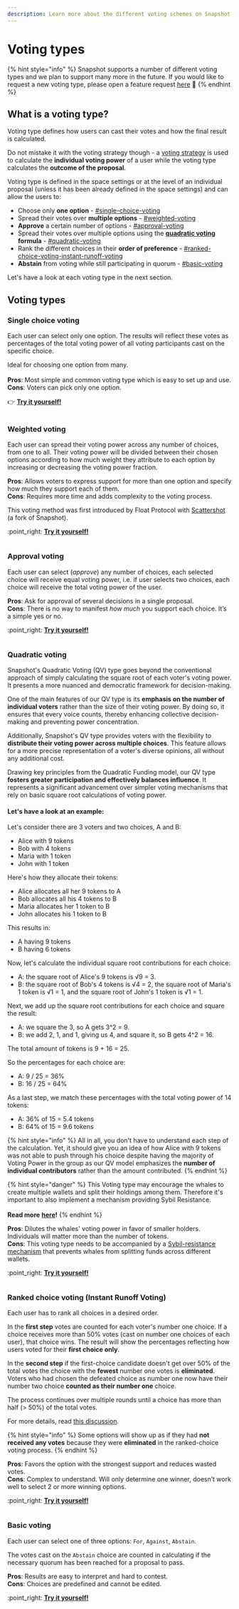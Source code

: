 ```yaml
---
description: Learn more about the different voting schemes on Snapshot.
---
```


# Voting types

{% hint style="info" %}
Snapshot supports a number of different voting types and we plan to support many more in the future. If you would like to request a new voting type, please open a feature request [here](https://features.snapshot.org/feature-requests) :pray:&#x20;
{% endhint %}

## What is a voting type?

Voting type defines how users can cast their votes and how the final result is calculated.

Do not mistake it with the voting strategy though - a [voting strategy](../strategies/voting-strategies.md) is used to calculate the **individual voting power** of a user while the voting type calculates the **outcome of the proposal**.

Voting type is defined in the space settings or at the level of an individual proposal (unless it has been already defined in the space settings) and can allow the users to:&#x20;

* Choose only **one option** - [#single-choice-voting](voting-types.md#single-choice-voting "mention")
* Spread their votes over **multiple options** - [#weighted-voting](voting-types.md#weighted-voting "mention")
* **Approve** a certain number of options - [#approval-voting](voting-types.md#approval-voting "mention")
* Spread their votes over multiple options using the [**quadratic voting**](https://en.wikipedia.org/wiki/Quadratic\_voting) **formula** - [#quadratic-voting](voting-types.md#quadratic-voting "mention")
* Rank the different choices in their **order of preference** - [#ranked-choice-voting-instant-runoff-voting](voting-types.md#ranked-choice-voting-instant-runoff-voting "mention")
* **Abstain** from voting while still participating in quorum - [#basic-voting](voting-types.md#basic-voting "mention")

Let's have a look at each voting type in the next section.

## Voting types

### Single choice voting

Each user can select only one option. The results will reflect these votes as percentages of the total voting power of all voting participants cast on the specific choice.&#x20;

Ideal for choosing one option from many.\
\
**Pros**: Most simple and common voting type which is easy to set up and use.\
**Cons**: Voters can pick only one option.

👉 [**Try it yourself!**](https://snapshot.org/#/pistachiodao.eth/proposal/0x02c3fcd64e86157d07c88e5a715ac08f57655917f8bfd5be30a99092136511ec)

<figure><img src="../../.gitbook/assets/image (8) (2).png" alt=""><figcaption></figcaption></figure>

### Weighted voting

Each user can spread their voting power across any number of choices, from one to all. Their voting power will be divided between their chosen options according to how much weight they attribute to each option by increasing or decreasing the voting power fraction.

**Pros**: Allows voters to express support for more than one option and specify how much they support each of them.\
**Cons**: Requires more time and adds complexity to the voting process.

This voting method was first introduced by Float Protocol with [Scattershot](https://github.com/FloatProtocol/scattershot) (a fork of Snapshot).

:point\_right: [**Try it yourself!**](https://snapshot.org/#/pistachiodao.eth/proposal/0xf93f1ac80e22cc930b1eef1d20bd34671ccc33b88b04695479c9de364451d77f)

<figure><img src="../../.gitbook/assets/image (4) (4).png" alt=""><figcaption></figcaption></figure>

### Approval voting

Each user can select (_approve_) any number of choices, each selected choice will receive equal voting power, i.e. if user selects two choices, each choice will receive the total voting power of the user.

**Pros**: Ask for approval of several decisions in a single proposal.\
**Cons**: There is no way to manifest _how much_ you support each choice. It’s a simple yes or no.

:point\_right: [**Try it yourself!**](https://snapshot.org/#/pistachiodao.eth/proposal/0x08c3bd2960700525770a1d634f8599ba967e55fcc05b6c1649d984d88253769d)

<figure><img src="../../.gitbook/assets/image (2) (1) (1) (1) (1).png" alt=""><figcaption></figcaption></figure>

### Quadratic voting

Snapshot's Quadratic Voting (QV) type goes beyond the conventional approach of simply calculating the square root of each voter's voting power. It presents a more nuanced and democratic framework for decision-making.

One of the main features of our QV type is its **emphasis on the number of individual voters** rather than the size of their voting power. By doing so, it ensures that every voice counts, thereby enhancing collective decision-making and preventing power concentration.

Additionally, Snapshot's QV type provides voters with the flexibility to **distribute their voting power across multiple choices**. This feature allows for a more precise representation of a voter's diverse opinions, all without any additional cost.

Drawing key principles from the Quadratic Funding model, our QV type **fosters greater participation and effectively balances influence**. It represents a significant advancement over simpler voting mechanisms that rely on basic square root calculations of voting power.

#### **Let's have a look at an example:**

Let's consider there are 3 voters and two choices, A and B:

* Alice with 9 tokens
* Bob with 4 tokens
* Maria with 1 token
* John with 1 token

Here's how they allocate their tokens:

* Alice allocates all her 9 tokens to A
* Bob allocates all his 4 tokens to B
* Maria allocates her 1 token to B
* John allocates his 1 token to B

This results in:

* A having 9 tokens
* B having 6 tokens

Now, let's calculate the individual square root contributions for each choice:

* A: the square root of Alice's 9 tokens is √9 = 3.
* B: the square root of Bob's 4 tokens is √4 = 2, the square root of Maria's 1 token is √1 = 1, and the square root of John's 1 token is √1 = 1.

Next, we add up the square root contributions for each choice and square the result:

* A: we square the 3, so A gets 3^2 = 9.
* B: we add 2, 1, and 1, giving us 4, and square it, so B gets 4^2 = 16.

The total amount of tokens is 9 + 16 = 25.

So the percentages for each choice are:

* A: 9 / 25 = 36%
* B: 16 / 25 = 64%

As a last step, we match these percentages with the total voting power of 14 tokens:

* A: 36% of 15 = 5.4 tokens
* B: 64% of 15 = 9.6 tokens

{% hint style="info" %}
All in all, you don't have to understand each step of the calculation. Yet, it should give you an idea of how Alice with 9 tokens was not able to push through his choice despite having the majority of Voting Power in the group as our QV model emphasizes the **number of individual contributors** rather than the amount contributed.
{% endhint %}

{% hint style="danger" %}
This Voting type may encourage the whales to create multiple wallets and split their holdings among them. Therefore it's important to also implement a mechanism providing Sybil Resistance. \
\
**Read more** [**here**](../../space-handbook/sybil-resistance-scam-and-spam-prevention.md)**!**
{% endhint %}

**Pros**: Dilutes the whales' voting power in favor of smaller holders. Individuals will matter more than the number of tokens. \
**Cons**: This voting type needs to be accompanied by a [Sybil-resistance mechanism](../strategies/validation-strategies.md) that prevents whales from splitting funds across different wallets.&#x20;

:point\_right: [**Try it yourself!**](https://snapshot.org/#/pistachiodao.eth/proposal/0x21f64875abbca71762a980efae43ab62b546d54f19a208d0e61a5d7cee571a35)

<figure><img src="../../.gitbook/assets/image (6) (2) (1).png" alt=""><figcaption></figcaption></figure>

### Ranked choice voting (Instant Runoff Voting)

Each user has to rank all choices in a desired order.&#x20;

In the **first step** votes are counted for each voter's number one choice. If a choice receives more than 50% votes (cast on number one choices of each user), that choice wins. The result will show the percentages reflecting how users voted for their **first choice only**.

In the **second step** if the first-choice candidate doesn't get over 50% of the total votes the choice with the **fewest** number one votes is **eliminated**. Voters who had chosen the defeated choice as number one now have their number two choice **counted as their number one** choice.&#x20;

The process continues over multiple rounds until a choice has more than half (> 50%) of the total votes.&#x20;

For more details, read [this discussion](https://github.com/snapshot-labs/snapshot/discussions/1624).

{% hint style="info" %}
Some options will show up as if they had **not received any votes** because they were **eliminated** in the ranked-choice voting process.
{% endhint %}

**Pros**: Favors the option with the strongest support and reduces wasted votes. \
**Cons**: Complex to understand. Will only determine one winner, doesn’t work well to select 2 or more winning options.

:point\_right: [**Try it yourself!**](https://snapshot.org/#/pistachiodao.eth/proposal/0x5003da0f03e718b461e53fe10a998b60172e2e108472153282fcef781c300f23)

<figure><img src="../../.gitbook/assets/image (16) (3) (1).png" alt=""><figcaption></figcaption></figure>

### Basic voting

Each user can select one of three options: `For`, `Against`, `Abstain`.

The votes cast on the `Abstain` choice are counted in calculating if the necessary quorum has been reached for a proposal to pass.

**Pros**: Results are easy to interpret and hard to contest.\
**Cons**: Choices are predefined and cannot be edited.&#x20;

:point\_right: [**Try it yourself!**](https://snapshot.org/#/pistachiodao.eth/proposal/0x38c654c0f81b63ea1839ec3b221fad6ecba474aa0c4e8b4e8bc957f70100e753)

<figure><img src="../../.gitbook/assets/image (19) (1).png" alt=""><figcaption></figcaption></figure>

